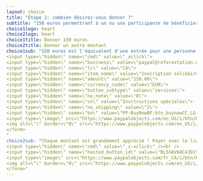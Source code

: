 ```yaml
---
layout: choice
title: "Étape 2: combien désirez-vous donner ?"
subtitle: "150 euros permettront à un ou une participante de bénéficier d'une entrée au sommet Terre des jeune. En achetant un billet solidaire, vous ferez du sommet Terre des jeunes un succès même si vous ne pouvez pas y participer!<br/><br/><strong>Pour obtenir de l'aide afin de faire un don ou pour obtenir nos informations bancaires dans le but de faire un transfert, <a href=\"http://terredesjeunes.org/contact?edit[subject]=Aide%20pour%20faire%20un%20don%20au%20sommet%20Terre%20des%20jeunes&edit[message]=J'aimerais%20de%20l'aide%20pour%20faire%20un%20don%20au%20Sommet%20Terre%20des%20jeunes%20SVP.\">contactez-nous !</a></strong><br/></br>Veuillez noter que nous ne sommes pas en mesure de fournir un reçu d'impôts."
choice1logo: heart
choice2logo: heart
choice1title: Donner 150 euros
choice2title: Donner un autre montant
choice1sub: "150 euros est l'équivalent d'une entrée pour une personne. Payer avec le lien ci-dessous ou <a href="http://terredesjeunes.org/contact?edit[subject]=informations%20western%20union%20SVP&edit[message]=J'aimerais%20payer%20directement%20par%20Western%20Union--SVP%20me%20fournir%20les%20informations%20pour%20ce%20faire,%20merci.">contactez-nous pour savoir comment payer par Western Union.</a><br/><br/><form action=\"https://www.paypal.com/cgi-bin/webscr\" method=\"post\" target=\"_top\">
<input type=\"hidden\" name=\"cmd\" value=\"_xclick\">
<input type=\"hidden\" name=\"business\" value=\"paypal@reforestation.net\">
<input type=\"hidden\" name=\"lc\" value=\"CA\">
<input type=\"hidden\" name=\"item_name\" value=\"Inscription solidaire\">
<input type=\"hidden\" name=\"amount\" value=\"150.00\">
<input type=\"hidden\" name=\"currency_code\" value=\"EUR\">
<input type=\"hidden\" name=\"button_subtype\" value=\"services\">
<input type=\"hidden\" name=\"no_note\" value=\"0\">
<input type=\"hidden\" name=\"cn\" value=\"Insctructions spéciales\">
<input type=\"hidden\" name=\"no_shipping\" value=\"2\">
<input type=\"hidden\" name=\"bn\" value=\"PP-BuyNowBF:btn_buynowCC_LG.gif:NonHosted\">
<input type=\"image\" src=\"https://www.paypalobjects.com/en_US/i/btn/btn_buynowCC_LG.gif\" border=\"0\" name=\"submit\" alt=\"PayPal - The safer, easier way to pay online!\">
<img alt=\"\" border=\"0\" src=\"https://www.paypalobjects.com/en_US/i/scr/pixel.gif\" width=\"1\" height=\"1\">
</form>
"
choice2sub: "Chaque montant est grandement apprécié ! Payer avec le lien ci-dessous ou <a href="http://terredesjeunes.org/contact?edit[subject]=informations%20western%20union%20SVP&edit[message]=J'aimerais%20payer%20directement%20par%20Western%20Union--SVP%20me%20fournir%20les%20informations%20pour%20ce%20faire,%20merci.">contactez-nous pour savoir comment payer par Western Union.</a><br/><br/><form action=\"https://www.paypal.com/cgi-bin/webscr\" method=\"post\">
<input type=\"hidden\" name=\"cmd\" value=\"_s-xclick\" /><br />
<input type=\"hidden\" name=\"hosted_button_id\" value=\"BL5XAV68C439J\" /><br />
<input type=\"image\" src=\"https://www.paypalobjects.com/fr_CA/i/btn/btn_donateCC_LG.gif\" border=\"0\" name=\"submit\" alt=\"PayPal - la solution de paiement en ligne la plus simple et la plus sécurisée !\" /><br />
<img alt=\"\" border=\"0\" src=\"https://www.paypalobjects.com/en_US/i/scr/pixel.gif\" width=\"1\" height=\"1\" /><br />
</form>"
---
```



